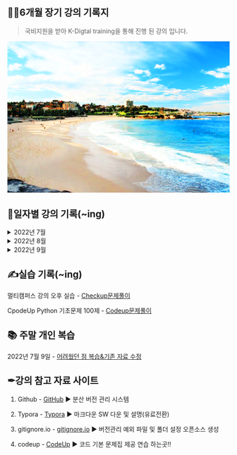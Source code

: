 ## 🐱‍🚀6개월 장기 강의 기록지

> 국비지원을 받아 K-Digtal training을 통해 진행 된 강의 입니다.

<img src="README.assets/1466250621766.gif" alt="1466250621766" style="zoom:150%;" />

## 📅일자별 강의 기록(~ing)

<details>
<summary>2022년 7월</summary>
<div markdown="1">

7월 5일 - [마크다운](https://github.com/JOO-10000-Zi/TIL/tree/master/7월/0705)

7월 6일 -[Git/Github](https://github.com/JOO-10000-Zi/TIL/tree/master/7월/0706)

7월 7일 - [원격저장소(Fork&Pull requests)](https://github.com/JOO-10000-Zi/TIL/tree/master/7월/0707)

7월 8일 - [취업 준비 특강](https://github.com/JOO-10000-Zi/TIL/tree/master/7월/0708/특강)

7월 11일 - [Python(기초)](https://github.com/JOO-10000-Zi/TIL/tree/master/7월/0711)

7월 12일 - [python(제어문)](https://github.com/JOO-10000-Zi/TIL/tree/master/7월/0712)

7월 13일 - [python(함수)](https://github.com/JOO-10000-Zi/TIL/tree/master/7월/0713)

7월 14일 - [python(데이터구조)](https://github.com/JOO-10000-Zi/TIL/blob/master/7월/0714/0714.md)

7월 15일 - [python(모듈)&프로젝트](https://github.com/JOO-10000-Zi/TIL/blob/master/7월/0715/0715.md)

7월 18일 - [python(에러/예외처리)](https://github.com/JOO-10000-Zi/TIL/blob/master/7월/0718/0718.md)

7월 19일 - [python(객체지향프로그래밍)](https://github.com/JOO-10000-Zi/TIL/blob/master/7월/0719/0719.md)

7월 20일 - [python(객체지향프로그매링\_클래스)](https://github.com/JOO-10000-Zi/TIL/blob/master/7월/0720/0720.md)

7월 21일 - [python(심화)](https://github.com/JOO-10000-Zi/TIL/blob/master/7월/0721/0721.md)

7월 22일 - [python(개인프로젝트(테스트))](https://github.com/JOO-10000-Zi/TIL/tree/master/%EA%B5%90%EC%9C%A1%EA%B3%BC%EC%A0%95/7%EC%9B%94/0722)

7월 25일 - [python(자료구조1)+알고리즘(풀이&코드리뷰)](https://github.com/JOO-10000-Zi/TIL/tree/master/%EA%B5%90%EC%9C%A1%EA%B3%BC%EC%A0%95/7%EC%9B%94/0725)

7월 26일 - [python(자료구조2)+알고리즘(풀이&코드리뷰)](https://github.com/JOO-10000-Zi/TIL/tree/master/%EA%B5%90%EC%9C%A1%EA%B3%BC%EC%A0%95/7%EC%9B%94/0726)

7월 27일 - [python(자료구조3)+알고리즘(풀이&코드리뷰)](https://github.com/JOO-10000-Zi/TIL/tree/master/%EA%B5%90%EC%9C%A1%EA%B3%BC%EC%A0%95/7%EC%9B%94/0727)

7월 28일 - [python(자료구조4)+알고리즘(풀이&코드리뷰)](https://github.com/JOO-10000-Zi/TIL/tree/master/%EA%B5%90%EC%9C%A1%EA%B3%BC%EC%A0%95/7%EC%9B%94/0728)

7월 29일 - [금요특강 & 말고리즘 모의고사(개인)](https://github.com/JOO-10000-Zi/TIL/tree/master/%EA%B5%90%EC%9C%A1%EA%B3%BC%EC%A0%95/7%EC%9B%94/0729)

</div>
</details>

<details>
<summary>2022년 8월</summary>
<div markdown="1"> 


8월 1일 - [python(자료구조5\_스택,큐)+알고리즘(풀이&코드리뷰)](https://github.com/JOO-10000-Zi/TIL/tree/master/%EA%B5%90%EC%9C%A1%EA%B3%BC%EC%A0%95/8%EC%9B%94/0801)

8월 2일 - [python(자료구조6\_힙, 셋)+알고리즘(풀이&코드리뷰)](https://github.com/JOO-10000-Zi/TIL/tree/master/%EA%B5%90%EC%9C%A1%EA%B3%BC%EC%A0%95/8%EC%9B%94/0802)

8월 3일 - [python(알고리즘1\_이차원리스트)+알고리즘(풀이&코드리뷰)](https://github.com/JOO-10000-Zi/TIL/tree/master/%EA%B5%90%EC%9C%A1%EA%B3%BC%EC%A0%95/8%EC%9B%94/0803)

8월 4일 - [python(알고리즘2\_순회)+알고리즘(풀이&코드리뷰)](https://github.com/JOO-10000-Zi/TIL/tree/master/%EA%B5%90%EC%9C%A1%EA%B3%BC%EC%A0%95/8%EC%9B%94/0804)

8월 8일 - [python(알고리즘3\_완전탐색)+알고리즘(풀이&코드리뷰)](https://github.com/JOO-10000-Zi/TIL/tree/master/%EA%B5%90%EC%9C%A1%EA%B3%BC%EC%A0%95/8%EC%9B%94/0808)

8월 9일 - [python(알고리즘4\_그래프)+알고리즘(풀이&코드리뷰)](https://github.com/JOO-10000-Zi/TIL/tree/master/%EA%B5%90%EC%9C%A1%EA%B3%BC%EC%A0%95/8%EC%9B%94/0809)

8월 10일 - [python(알고리즘5_DFS(깊이우선탐색))+알고리즘(풀이&코드리뷰)](https://github.com/JOO-10000-Zi/TIL/tree/master/%EA%B5%90%EC%9C%A1%EA%B3%BC%EC%A0%95/8%EC%9B%94/0810)

8월 11일 - [python(알고리즘6)+알고리즘(풀이&코드리뷰)+코테준비하기](https://github.com/JOO-10000-Zi/TIL/tree/master/%EA%B5%90%EC%9C%A1%EA%B3%BC%EC%A0%95/8%EC%9B%94/0811)

8월 12일 - [python(알고리즘 모의고사)](https://github.com/JOO-10000-Zi/TIL/tree/master/%EA%B5%90%EC%9C%A1%EA%B3%BC%EC%A0%95/8%EC%9B%94/0812)

8월 16일 - [데이터베이스1 + 데이터베이스 조작(실습)](https://github.com/JOO-10000-Zi/TIL/tree/master/%EA%B5%90%EC%9C%A1%EA%B3%BC%EC%A0%95/8%EC%9B%94/0816)

8월 17일 - [데이터베이스2 + 데이터베이스 조작(실습)](https://github.com/JOO-10000-Zi/TIL/tree/master/%EA%B5%90%EC%9C%A1%EA%B3%BC%EC%A0%95/8%EC%9B%94/0817)

8월 18일 - [데이터베이스3 + 데이터베이스 조각(실습)](https://github.com/JOO-10000-Zi/TIL/tree/master/%EA%B5%90%EC%9C%A1%EA%B3%BC%EC%A0%95/8%EC%9B%94/0818)

8월 19일 - [데이터베이스4 + 데이터베이스 조작(실습)](https://github.com/JOO-10000-Zi/TIL/tree/master/%EA%B5%90%EC%9C%A1%EA%B3%BC%EC%A0%95/8%EC%9B%94/0819)

8월 22일 - [데이터베이스5 + 데이터베이스 조작(실습)](https://github.com/JOO-10000-Zi/TIL/tree/master/%EA%B5%90%EC%9C%A1%EA%B3%BC%EC%A0%95/8%EC%9B%94/0822)

8월 23일 - [데이터베이스6 + ERD그려보기(실습)](https://github.com/JOO-10000-Zi/TIL/tree/master/%EA%B5%90%EC%9C%A1%EA%B3%BC%EC%A0%95/8%EC%9B%94/0823)

8월 24일 - [데이터베이스7](https://github.com/JOO-10000-Zi/TIL/tree/master/%EA%B5%90%EC%9C%A1%EA%B3%BC%EC%A0%95/8%EC%9B%94/0824)

8월 25일 - [데이터베이스8 + 데이터베이스 조작(실습)](https://github.com/JOO-10000-Zi/TIL/tree/master/%EA%B5%90%EC%9C%A1%EA%B3%BC%EC%A0%95/8%EC%9B%94/0825)

8월 29일 - [Web(웹)1 + html(css) 실습](https://github.com/JOO-10000-Zi/TIL/tree/master/%EA%B5%90%EC%9C%A1%EA%B3%BC%EC%A0%95/8%EC%9B%94/0829)

8월 30일 - [Web(웹)2 + html 실습](https://github.com/JOO-10000-Zi/TIL/tree/master/%EA%B5%90%EC%9C%A1%EA%B3%BC%EC%A0%95/8%EC%9B%94/0830)

8월 31일 - [Wed(웹)3 + html 실습](https://github.com/JOO-10000-Zi/TIL/tree/master/WEB/0831)

</div>
</details>



<details>
<summary>2022년 9월</summary>
<div markdown="1"> 
9월 1일 - [Web(웹)4 + html 실습](https://github.com/JOO-10000-Zi/TIL/tree/master/WEB/0901)

9월 2일 - [웹 프로젝트(Pair) 영화 추천 서비스 만들기(기초)](https://github.com/JOO-10000-Zi/TIL/tree/master/WEB/0902)

9월 5일 - [Web(웹)5 + html 실습](https://github.com/JOO-10000-Zi/TIL/tree/master/WEB/0905)

9월 6일 - [Web(웹)6 + html 실습](https://github.com/JOO-10000-Zi/TIL/tree/master/WEB/0906)

9월 7일 - [Web(웹)7 + html 실습](https://github.com/JOO-10000-Zi/TIL/tree/master/WEB/0907)

9월 8일 - [html 실습](https://github.com/JOO-10000-Zi/TIL/tree/master/WEB/0908)

9월 13일 ~ 14일 - [웹 프로젝트(pair) - 영화 추천 사이트(반응형)](https://github.com/JOO-10000-Zi/TIL/tree/master/WEB/0913)

9월 15일 - [Web(자바스크립트) + JS실습](https://github.com/JOO-10000-Zi/TIL/tree/master/%EC%9E%90%EB%B0%94%EC%8A%A4%ED%81%AC%EB%A6%BD%ED%8A%B8/0915)

9월 16일 - [Web(자바스크립트) + JS실습]()

9월 19일 - [Web(자바스크립트) + Js실습(Event)]()



</div>
</details>





## ✍실습 기록(~ing)

멀티캠퍼스 강의 오후 실습 - [Checkup문제풀이](https://github.com/JOO-10000-Zi/TIL/tree/master/7월/python_class/python)

CpodeUp Python 기초문제 100제 - [Codeup문제풀이](https://github.com/JOO-10000-Zi/TIL/tree/master/7월/python_class/python/codeup)

## 📚 주말 개인 복습

2022년 7월 9일 - [어려웠던 점 복습&기존 자료 수정](https://github.com/JOO-10000-Zi/TIL/tree/master/7월/0709)

## ✒강의 참고 자료 사이트

1. Github - [GitHub](https://github.com/) ▶ 분산 버전 관리 시스템

2. Typora - [Typora](https://typora.io/) ▶ 마크다운 SW 다운 및 설명(유료전환)

3. gitignore.io - [gitignore.io](https://www.toptal.com/developers/gitignore/) ▶ 버전관리 예외 파밀 및 폴더 설정 오픈소스 생성

4. codeup - [CodeUp](https://codeup.kr/index.php) ▶ 코드 기본 문제집 제공 연습 하는곳!!
